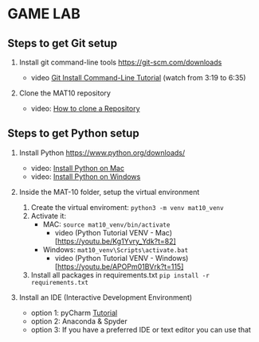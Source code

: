 # GAME LAB

## Steps to get Git setup

1. Install git command-line tools https://git-scm.com/downloads
	- video [Git Install Command-Line Tutorial](https://youtu.be/HVsySz-h9r4?t=199) (watch from 3:19 to 6:35) 

2. Clone the MAT10 repository
	- video: [How to clone a Repository](https://youtu.be/CKcqniGu3tA)


## Steps to get Python setup

1. Install Python https://www.python.org/downloads/
	- video: [Install Python on Mac](https://youtu.be/YYXdXT2l-Gg?t=85)
	- video: [Install Python on Windows](https://youtu.be/YYXdXT2l-Gg?t=362)

2. Inside the MAT-10 folder, setup the virtual environment
	1. Create the virtual enviroment: `python3 -m venv mat10_venv`
	2. Activate it: 
		+ MAC: `source mat10_venv/bin/activate`
			* video (Python Tutorial VENV - Mac)[https://youtu.be/Kg1Yvry_Ydk?t=82]
		+ Windows: `mat10_venv\Scripts\activate.bat`
			* video (Python Tutorial VENV - Windows)[https://youtu.be/APOPm01BVrk?t=115]
	3. Install all packages in requirements.txt `pip install -r requirements.txt`

3. Install an IDE (Interactive Development Environment)
	- option 1: pyCharm [Tutorial](https://youtu.be/HHcZbXsZtm0)
	- option 2: Anaconda & Spyder
	- option 3: If you have a preferred IDE or text editor you can use that
